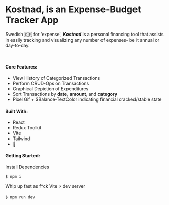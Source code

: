 # Kostnad, is an Expense-Budget Tracker App

Swedish 🇸🇪 for 'expense', <em>**Kostnad**</em> is a personal financing tool that assists in easily tracking and visualizing any number of expenses- be it annual or day-to-day.

<br />

#### Core Features:
- View History of Categorized Transactions
- Perform CRUD-Ops on Transactions
- Graphical Depiction of Expenditures
- Sort Transactions by **date**, **amount**, and **category**
- Pixel Gif + $Balance-TextColor indicating financial cracked/stable state

#### Built With:
- React
- Redux Toolkit
- Vite
- Tailwind
- 💛

#### Getting Started:

Install Dependencies
```bash
$ npm i
```

Whip up fast as f*ck Vite ⚡️ dev server
```bash
$ npm run dev
```